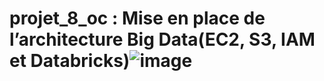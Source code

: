# projet_8_oc : Mise en place de l’architecture Big Data(EC2, S3, IAM et Databricks)![image](https://user-images.githubusercontent.com/7722696/174265062-429491a9-b67b-4cd7-b19c-ee551e5b81c6.png)
